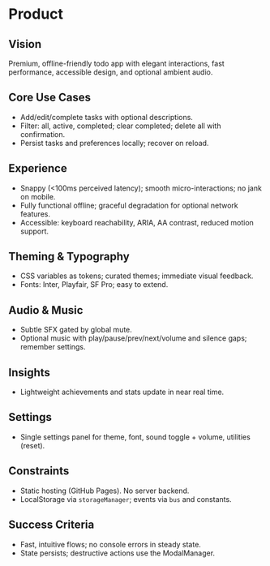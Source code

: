 # Product

## Vision
Premium, offline-friendly todo app with elegant interactions, fast performance, accessible design, and optional ambient audio.

## Core Use Cases
- Add/edit/complete tasks with optional descriptions.
- Filter: all, active, completed; clear completed; delete all with confirmation.
- Persist tasks and preferences locally; recover on reload.

## Experience
- Snappy (<100ms perceived latency); smooth micro-interactions; no jank on mobile.
- Fully functional offline; graceful degradation for optional network features.
- Accessible: keyboard reachability, ARIA, AA contrast, reduced motion support.

## Theming & Typography
- CSS variables as tokens; curated themes; immediate visual feedback.
- Fonts: Inter, Playfair, SF Pro; easy to extend.

## Audio & Music
- Subtle SFX gated by global mute.
- Optional music with play/pause/prev/next/volume and silence gaps; remember settings.

## Insights
- Lightweight achievements and stats update in near real time.

## Settings
- Single settings panel for theme, font, sound toggle + volume, utilities (reset).

## Constraints
- Static hosting (GitHub Pages). No server backend.
- LocalStorage via `storageManager`; events via `bus` and constants.

## Success Criteria
- Fast, intuitive flows; no console errors in steady state.
- State persists; destructive actions use the ModalManager.
